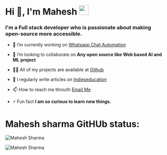 <h1>Hi 👋, I'm Mahesh
<img src="https://media.giphy.com/media/WUlplcMpOCEmTGBtBW/giphy.gif" width="30">
</h1>

<h3>I'm a Full stack developer who is passionate about making open-source more accessible.</h3>

- 🔭 I’m currently working on [Whatsapp Chat Automation](https://github.com/techstarMahesh/sent-whatsapp-bulk-massage)

- 👯 I’m looking to collaborate on **Any open source like Web based AI and ML project**

- 👨‍💻 All of my projects are available at [Github](https://github.com/techstarMahesh?tab=repositories)

- 📝 I regularly write articles on [Indieseducation](https://indieseducation.com/author/mr-mahesh-sharma/)

- 📫 How to reach me throuth [Email Me](**mistermaheshsharma@gmail.com**)

- ⚡ Fun fact **I am so curious to learn new things.**

# Mahesh sharma GitHUb status: 

<p align="left"><img align="center" src="https://github-readme-stats.vercel.app/api?username=techstarmahesh&show_icons=true&theme=radical" alt="Mahesh Sharma" /></p>
<p align="left"><img align="left" src="https://github-readme-stats.vercel.app/api/top-langs/?username=techstarmahesh&show_icons=true&theme=radical" alt="Mahesh Sharma" /></p>
